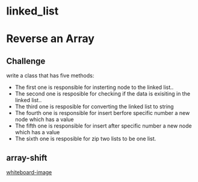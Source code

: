 # linked_list

# Reverse an Array
## Challenge
 write a class that has five methods:
* The first one is responsible for insterting node to the linked list..
* The second one is resposible for checking if the data is exisiting in the linked list..
* The third one is resposible for converting the linked list to string
* The fourth one is responsible for insert berfore specific number a new node which has a value
* The fifth one is responsible for insert after specific number a new node which has a value
* The sixth one is resposible for zip two lists to be one list.

## array-shift 
[whiteboard-image](https://miro.com/app/board/o9J_lcKGuvs=/)